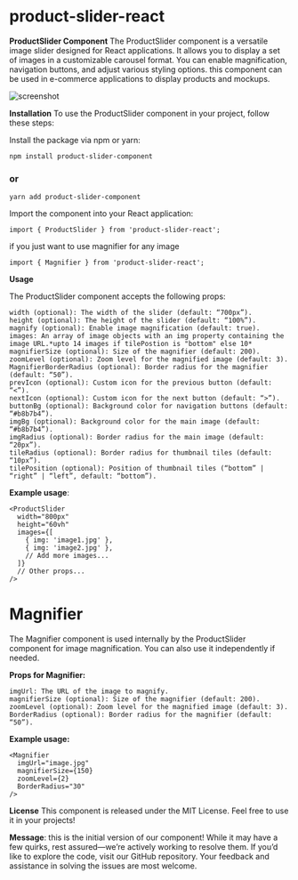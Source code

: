 # product-slider-react
**ProductSlider Component**
The ProductSlider component is a versatile image slider designed for React  applications. It allows you to display a set of images in a customizable carousel format. You can enable magnification, navigation buttons, and adjust various styling options.
this component can be used in e-commerce applications to display products and mockups.

![screenshot](https://i.ibb.co/wgyyfzd/sc.png "component")

**Installation**
To use the ProductSlider component in your project, follow these steps:

Install the package via npm or yarn:

```
npm install product-slider-component
```
### or

```
yarn add product-slider-component

```
Import the component into your React application:
```
import { ProductSlider } from 'product-slider-react';
```
if you just want to use magnifier for any image 
```
import { Magnifier } from 'product-slider-react';
```

**Usage**

The ProductSlider component accepts the following props:

```
width (optional): The width of the slider (default: “700px”).
height (optional): The height of the slider (default: “100%”).
magnify (optional): Enable image magnification (default: true).
images: An array of image objects with an img property containing the image URL.*upto 14 images if tilePostion is "bottom" else 10*
magnifierSize (optional): Size of the magnifier (default: 200).
zoomLevel (optional): Zoom level for the magnified image (default: 3).
MagnifierBorderRadius (optional): Border radius for the magnifier (default: “50”).
prevIcon (optional): Custom icon for the previous button (default: “<”).
nextIcon (optional): Custom icon for the next button (default: “>”).
buttonBg (optional): Background color for navigation buttons (default: “#b8b7b4”).
imgBg (optional): Background color for the main image (default: “#b8b7b4”).
imgRadius (optional): Border radius for the main image (default: “20px”).
tileRadius (optional): Border radius for thumbnail tiles (default: “10px”).
tilePosition (optional): Position of thumbnail tiles (“bottom” | “right” | “left”, default: “bottom”).
```

**Example usage**:

```
<ProductSlider
  width="800px"
  height="60vh"
  images={[
    { img: 'image1.jpg' },
    { img: 'image2.jpg' },
    // Add more images...
  ]}
  // Other props...
/>
```

# Magnifier
The Magnifier component is used internally by the ProductSlider component for image magnification. You can also use it independently if needed.

**Props for Magnifier:**
```
imgUrl: The URL of the image to magnify.
magnifierSize (optional): Size of the magnifier (default: 200).
zoomLevel (optional): Zoom level for the magnified image (default: 3).
BorderRadius (optional): Border radius for the magnifier (default: “50”).
```

**Example usage:**
```
<Magnifier
  imgUrl="image.jpg"
  magnifierSize={150}
  zoomLevel={2}
  BorderRadius="30"
/>
```
**License**
This component is released under the MIT License. Feel free to use it in your projects!

**Message**: 
this is the initial version of our component! While it may have a few quirks, rest assured—we’re actively working to resolve them. If you’d like to explore the code, visit our GitHub repository. Your feedback and assistance in solving the issues are most welcome.